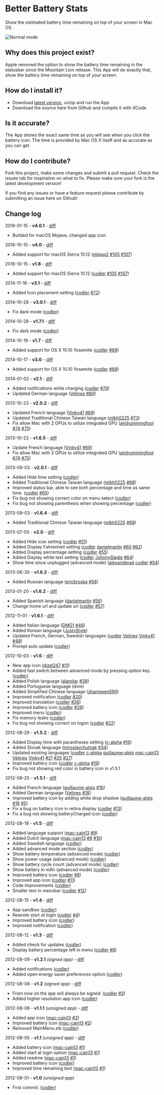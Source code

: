 Better Battery Stats
======================

Show the estimated battery time remaining on top of your screen in Mac OS.

![Normal mode](https://raw.github.com/molcik/better-battery-stats-macos/master/preview.png)

Why does this project exist?
-----------------------------

Apple removed the option to show the battery time remaining in the statusbar since the Mountain Lion release. This App will do exactly that, show the battery time remaining on top of your screen.

How do I install it?
--------------------

- Download [latest version](https://filipmolcik.com/?p=2746&preview=true), unzip and run the App
- Download the source here from Github and compile it with XCode

Is it accurate?
---------------

The App shows the exact same time as you will see when you click the battery icon. The time is provided by Mac OS X itself and as accurate as you can get.

How do I contribute?
--------------------

Fork this project, make some changes and submit a pull request. Check the issues tab for inspiration on what to fix. Please make sure your fork is the latest development version!

If you find any issues or have a feature request please contribute by submitting an issue here on Github!


Change log
----------

2019-01-15 - **v4.0.1** - [diff](https://github.com/codler/Battery-Time-Remaining/compare/master...molcik:master)

* Builded for macOS Mojave, changed app icon

2016-10-15 - **v4.0** - [diff](https://github.com/codler/Battery-Time-Remaining/compare/v3.1...v4.0)

* Added support for macOS Sierra 10.12 ([nbppp2](https://github.com/nbppp2) [#105](https://github.com/codler/Battery-Time-Remaining/issues/105) [#107](https://github.com/codler/Battery-Time-Remaining/pull/107))

2016-10-15 - **v1.8** - [diff](https://github.com/codler/Battery-Time-Remaining/compare/v1.7.1..v1.8)

* Added support for macOS Sierra 10.12 ([codler](https://github.com/codler) [#105](https://github.com/codler/Battery-Time-Remaining/issues/105) [#107](https://github.com/codler/Battery-Time-Remaining/pull/107))

2014-11-16 - **v3.1** - [diff](https://github.com/codler/Battery-Time-Remaining/compare/v3.0.1...v3.1)

* Added Icon placement setting ([codler](https://github.com/codler) [#72](https://github.com/codler/Battery-Time-Remaining/issues/72))

2014-10-28 - **v3.0.1** - [diff](https://github.com/codler/Battery-Time-Remaining/compare/v3.0...v3.0.1)

* Fix dark mode ([codler](https://github.com/codler))

2014-10-28 - **v1.7.1** - [diff](https://github.com/codler/Battery-Time-Remaining/compare/v1.7...v1.7.1)

* Fix dark mode ([codler](https://github.com/codler))

2014-10-18 - **v1.7** - [diff](https://github.com/codler/Battery-Time-Remaining/compare/v1.6.5...v1.7)

* Added support for OS X 10.10 Yosemite ([codler](https://github.com/codler) [#89](https://github.com/codler/Battery-Time-Remaining/issues/89))

2014-10-17 - **v3.0** - [diff](https://github.com/codler/Battery-Time-Remaining/compare/v2.1...v3.0)

* Added support for OS X 10.10 Yosemite ([codler](https://github.com/codler) [#89](https://github.com/codler/Battery-Time-Remaining/issues/89))

2014-01-02 - **v2.1** - [diff](https://github.com/codler/Battery-Time-Remaining/compare/v2.0.2...v2.1)

* Added notifications while charging ([codler](https://github.com/codler) [#79](https://github.com/codler/Battery-Time-Remaining/issues/79))
* Updated German language ([Velines](https://github.com/Velines) [#80](https://github.com/codler/Battery-Time-Remaining/pull/80))

2013-10-23 - **v2.0.2** - [diff](https://github.com/codler/Battery-Time-Remaining/compare/v2.0.1...v2.0.2)

* Updated French language ([Vinky41](https://github.com/Vinky41) [#69](https://github.com/codler/Battery-Time-Remaining/pull/69))
* Updated Traditional Chinese Taiwan language ([mlkh0225](https://github.com/mlkh0225) [#73](https://github.com/codler/Battery-Time-Remaining/pull/73))
* Fix allow Mac with 2 GPUs to utilize integrated GPU ([airdrummingfool](https://github.com/airdrummingfool) [#74](https://github.com/codler/Battery-Time-Remaining/issues/74) [#75](https://github.com/codler/Battery-Time-Remaining/pull/75))

2013-10-23 - **v1.6.5** - [diff](https://github.com/codler/Battery-Time-Remaining/compare/v1.6.4...v1.6.5)

* Update French language ([Vinky41](https://github.com/Vinky41) [#69](https://github.com/codler/Battery-Time-Remaining/pull/69))
* Fix allow Mac with 2 GPUs to utilize integrated GPU ([airdrummingfool](https://github.com/airdrummingfool) [#74](https://github.com/codler/Battery-Time-Remaining/issues/74) [#75](https://github.com/codler/Battery-Time-Remaining/pull/75))

2013-09-03 - **v2.0.1** - [diff](https://github.com/codler/Battery-Time-Remaining/compare/v2.0...v2.0.1)

* Added Hide time setting ([codler](https://github.com/codler))
* Added Traditional Chinese Taiwan language ([mlkh0225](https://github.com/mlkh0225) [#68](https://github.com/codler/Battery-Time-Remaining/pull/68))
* Improved status bar, able to see both percentage and time as same time. ([codler](https://github.com/codler) [#65](https://github.com/codler/Battery-Time-Remaining/issues/65))
* Fix bug not showing correct color on menu select ([codler](https://github.com/codler))
* Fix bug not showing parenthesis when showing percentage ([codler](https://github.com/codler))

2013-09-03 - **v1.6.4** - [diff](https://github.com/codler/Battery-Time-Remaining/compare/v1.6.3...v1.6.4)

* Added Traditional Chinese Taiwan language ([mlkh0225](https://github.com/mlkh0225) [#68](https://github.com/codler/Battery-Time-Remaining/pull/68))

2013-07-05 - **v2.0** - [diff](https://github.com/codler/Battery-Time-Remaining/compare/v1.6.3...v2.0)

* Added Hide icon setting ([codler](https://github.com/codler) [#51](https://github.com/codler/Battery-Time-Remaining/issues/51))
* Added Display Fahrenheit setting ([codler](https://github.com/codler) [danielmartin](https://github.com/danielmartin) [#60](https://github.com/codler/Battery-Time-Remaining/issues/60) [#62](https://github.com/codler/Battery-Time-Remaining/pull/62))
* Added Display percentage setting ([codler](https://github.com/codler) [#55](https://github.com/codler/Battery-Time-Remaining/issues/55))
* Added Display white text setting ([codler](https://github.com/codler) [JohnnySlagle](https://github.com/JohnnySlagle) [#64](https://github.com/codler/Battery-Time-Remaining/pull/64))
* Show time since unplugged (advanced mode) ([alexanderad](https://github.com/alexanderad) [codler](https://github.com/codler) [#54](https://github.com/codler/Battery-Time-Remaining/pull/54))

2013-06-30 - **v1.6.3** - [diff](https://github.com/codler/Battery-Time-Remaining/compare/v1.6.2...v1.6.3)

* Added Russian language ([ericbroska](https://github.com/ericbroska) [#58](https://github.com/codler/Battery-Time-Remaining/pull/58))

2013-01-20 - **v1.6.2** - [diff](https://github.com/codler/Battery-Time-Remaining/compare/v1.6.1...v1.6.2)

* Added Spanish language ([danielmartin](https://github.com/danielmartin) [#56](https://github.com/codler/Battery-Time-Remaining/pull/56))
* Change home url and update url ([codler](https://github.com/codler) [#57](https://github.com/codler/Battery-Time-Remaining/issues/57))

2012-11-01 - **v1.6.1** - [diff](https://github.com/codler/Battery-Time-Remaining/compare/v1.6...v1.6.1)

* Added Italian language ([DMG1](https://github.com/DMG1) [#46](https://github.com/codler/Battery-Time-Remaining/issues/46))
* Added Korean language ([JustyStyle](https://github.com/justystyle))
* Updated French, German, Swedish languages ([codler](https://github.com/codler) [Velines](https://github.com/Velines) [Vinky41](https://github.com/Vinky41) [#48](https://github.com/codler/Battery-Time-Remaining/pull/48))
* Prompt auto update ([codler](https://github.com/codler))

2012-10-03 - **v1.6** - [diff](https://github.com/codler/Battery-Time-Remaining/compare/v1.5.2...v1.6)

* New app icon ([dizel247](https://github.com/dizel247) [#11](https://github.com/codler/Battery-Time-Remaining/issues/11))
* Added fast switch between advanced mode by pressing option key. ([codler](https://github.com/codler))
* Added Polish language ([alamilar](https://github.com/alamilar) [#38](https://github.com/codler/Battery-Time-Remaining/issues/38))
* Added Portuguese language (dvm)
* Added Simplified Chinese language ([zhangwen590](https://github.com/zhangwen590))
* Improved notification ([codler](https://github.com/codler) [#20](https://github.com/codler/Battery-Time-Remaining/issues/20))
* Improved translation ([codler](https://github.com/codler) [#26](https://github.com/codler/Battery-Time-Remaining/issues/26))
* Improved battery icon ([codler](https://github.com/codler) [#29](https://github.com/codler/Battery-Time-Remaining/issues/29))
* Improved menu ([codler](https://github.com/codler))
* Fix memory leaks ([codler](https://github.com/codler))
* Fix bug not showing correct on logon ([codler](https://github.com/codler) [#22](https://github.com/codler/Battery-Time-Remaining/issues/22))

2012-08-29 - **v1.5.2** - [diff](https://github.com/codler/Battery-Time-Remaining/compare/v1.5.1...v1.5.2)

* Added Display time with parantheses setting ([c-alpha](https://github.com/c-alpha) [#19](https://github.com/codler/Battery-Time-Remaining/pull/19))
* Added Slovak language ([miroslavchutnak](https://github.com/miroslavchutnak) [#34](https://github.com/codler/Battery-Time-Remaining/issues/34))
* Updated existing languages ([codler](https://github.com/codler) [c-alpha](https://github.com/c-alpha) [guillaume-algis](https://github.com/guillaume-algis) [mac-cain13](https://github.com/mac-cain13) [Velines](https://github.com/Velines) [Vinky41](https://github.com/Vinky41) [#21](https://github.com/codler/Battery-Time-Remaining/pull/21) [#25](https://github.com/codler/Battery-Time-Remaining/pull/25) [#27](https://github.com/codler/Battery-Time-Remaining/pull/27))
* Improved battery icon ([codler](https://github.com/codler) [c-alpha](https://github.com/c-alpha) [#19](https://github.com/codler/Battery-Time-Remaining/pull/19))
* Fix bug not showing red color in battery icon in v1.5.1

2012-08-25 - **v1.5.1** - [diff](https://github.com/codler/Battery-Time-Remaining/compare/v1.5...v1.5.1)

* Added French language ([guillaume-algis](https://github.com/guillaume-algis) [#16](https://github.com/codler/Battery-Time-Remaining/pull/16))
* Added German language ([Velines](https://github.com/Velines) [#18](https://github.com/codler/Battery-Time-Remaining/pull/18))
* Improved battery icon by adding white drop shadow ([guillaume-algis](https://github.com/guillaume-algis) [#16](https://github.com/codler/Battery-Time-Remaining/pull/16) [#5](https://github.com/codler/Battery-Time-Remaining/issues/5))
* Fix a bug on battery icon in retina display ([codler](https://github.com/codler) [#13](https://github.com/codler/Battery-Time-Remaining/issues/13))
* Fix a bug not showing batteryCharged icon  ([codler](https://github.com/codler))

2012-08-19 - **v1.5** - [diff](https://github.com/codler/Battery-Time-Remaining/compare/v1.4...v1.5)

* Added language support ([mac-cain13](https://github.com/mac-cain13) [#9](https://github.com/codler/Battery-Time-Remaining/pull/9))
* Added Dutch language ([mac-cain13](https://github.com/mac-cain13) [#9](https://github.com/codler/Battery-Time-Remaining/pull/9) [#10](https://github.com/codler/Battery-Time-Remaining/pull/10))
* Added Swedish language ([codler](https://github.com/codler))
* Added advanced mode section ([codler](https://github.com/codler))
* Show battery temperature (advanced mode) ([codler](https://github.com/codler))
* Show power usage (advanced mode) ([codler](https://github.com/codler))
* Show battery cycle count (advanced mode) ([codler](https://github.com/codler))
* Show battery in mAh (advanced mode) ([codler](https://github.com/codler))
* Improved battery icon ([codler](https://github.com/codler) [#8](https://github.com/codler/Battery-Time-Remaining/issues/8))
* Improved app icon ([codler](https://github.com/codler) [#11](https://github.com/codler/Battery-Time-Remaining/issues/11))
* Code improvements ([codler](https://github.com/codler))
* Smaller text in menubar ([codler](https://github.com/codler) [#12](https://github.com/codler/Battery-Time-Remaining/issues/12))

2012-08-15 - **v1.4** - [diff](https://github.com/codler/Battery-Time-Remaining/compare/v1.3...v1.4)

* App sandbox ([codler](https://github.com/codler))
* Rewrote start at login ([codler](https://github.com/codler) [#4](https://github.com/codler/Battery-Time-Remaining/issues/4))
* Improved battery icon ([codler](https://github.com/codler))
* Improved notification ([codler](https://github.com/codler))

2012-08-12 - **v1.3** - [diff](https://github.com/codler/Battery-Time-Remaining/compare/v1.2.1...v1.3)

* Added check for updates ([codler](https://github.com/codler))
* Display battery percentage left in menu ([codler](https://github.com/codler) [#6](https://github.com/codler/Battery-Time-Remaining/issues/6))

2012-08-09 - **v1.2.1** *(signed app)* - [diff](https://github.com/codler/Battery-Time-Remaining/compare/v1.2...v1.2.1)

* Added notifications ([codler](https://github.com/codler))
* Added open energy saver preferences option ([codler](https://github.com/codler))

2012-08-08 - **v1.2** *(signed app)* - [diff](https://github.com/codler/Battery-Time-Remaining/compare/v1.1.1...v1.2)

* From now on the app will always be signed. ([codler](https://github.com/codler) [#3](https://github.com/codler/Battery-Time-Remaining/issues/3))
* Added higher resolution app icon ([codler](https://github.com/codler))

2012-08-06 - **v1.1.1** *(unsigned app)* - [diff](https://github.com/codler/Battery-Time-Remaining/compare/v1.1...v1.1.1)

* Added app icon ([mac-cain13](https://github.com/mac-cain13) [#2](https://github.com/codler/Battery-Time-Remaining/pull/2))
* Improved battery icon ([mac-cain13](https://github.com/mac-cain13) [#2](https://github.com/codler/Battery-Time-Remaining/pull/2))
* Removed MainMenu.xib ([codler](https://github.com/codler))

2012-08-05 - **v1.1** *(unsigned app)* - [diff](https://github.com/codler/Battery-Time-Remaining/compare/v1.0...v1.1)

* Added battery icon ([mac-cain13](https://github.com/mac-cain13) [#1](https://github.com/codler/Battery-Time-Remaining/pull/1))
* Added start at login option ([mac-cain13](https://github.com/mac-cain13) [#1](https://github.com/codler/Battery-Time-Remaining/pull/1))
* Added readme ([mac-cain13](https://github.com/mac-cain13) [#1](https://github.com/codler/Battery-Time-Remaining/pull/1))
* Improved battery icon ([codler](https://github.com/codler))
* Improved time remaining text ([mac-cain13](https://github.com/mac-cain13) [#1](https://github.com/codler/Battery-Time-Remaining/pull/1))

2012-08-01 - **v1.0** *(unsigned app)*

* First commit. ([codler](https://github.com/codler))
